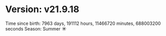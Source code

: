 # Version: v21.9.18
Time since birth: 7963 days, 191112 hours, 11466720 minutes, 688003200 seconds
Season: Summer ☀️
